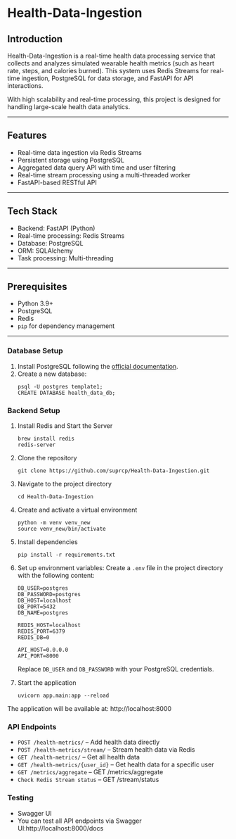    # Health-Data-Ingestion
   
   ## Introduction
   Health-Data-Ingestion is a real-time health data processing service that collects and analyzes simulated wearable health metrics (such as heart rate, steps, and calories burned). This system uses Redis Streams for real-time ingestion, PostgreSQL for data storage, and FastAPI for API interactions.
   
   With high scalability and real-time processing, this project is designed for handling large-scale health data analytics.
   
   ---
   
   ## Features
   - Real-time data ingestion via Redis Streams
   - Persistent storage using PostgreSQL
   - Aggregated data query API with time and user filtering
   - Real-time stream processing using a multi-threaded worker
   - FastAPI-based RESTful API
   
   ---
   
   ## Tech Stack
   - Backend: FastAPI (Python)
   - Real-time processing: Redis Streams
   - Database: PostgreSQL
   - ORM: SQLAlchemy
   - Task processing: Multi-threading
   
   ---
   
   ## Prerequisites
   - Python 3.9+
   - PostgreSQL
   - Redis
   - `pip` for dependency management
   
   ---
   
   ### Database Setup
   1. Install PostgreSQL following the [official documentation](https://www.postgresql.org/download/).
   2. Create a new database:
      ```
      psql -U postgres template1;
      CREATE DATABASE health_data_db;
      ```
      
   ### Backend Setup 
   1. Install Redis and Start the Server
       ```
       brew install redis
       redis-server
       ```
       
   2. Clone the repository
      ```
      git clone https://github.com/suprcp/Health-Data-Ingestion.git
      ```
   
   3. Navigate to the project directory
      ```
      cd Health-Data-Ingestion
      ```
   
   4. Create and activate a virtual environment
      ```
      python -m venv venv_new
      source venv_new/bin/activate 
      ```
   5. Install dependencies
      ```
      pip install -r requirements.txt
      ```
   
   6. Set up environment variables:
      Create a `.env` file in the project directory with the following content:
      ```
      DB_USER=postgres
      DB_PASSWORD=postgres
      DB_HOST=localhost
      DB_PORT=5432
      DB_NAME=postgres
      
      REDIS_HOST=localhost
      REDIS_PORT=6379
      REDIS_DB=0
      
      API_HOST=0.0.0.0
      API_PORT=8000
      ```
      Replace `DB_USER` and `DB_PASSWORD` with your PostgreSQL credentials.
   
   8. Start the application
      ```
      uvicorn app.main:app --reload
      ```
   
   The application will be available at: http://localhost:8000
   
   ### API Endpoints
   
   - `POST /health-metrics/` – Add health data directly
   - `POST /health-metrics/stream/` – Stream health data via Redis
   - `GET /health-metrics/` – Get all health data
   - `GET /health-metrics/{user_id}` – Get health data for a specific user
   - `GET /metrics/aggregate` – GET /metrics/aggregate
   - `Check Redis Stream status` – GET /stream/status
   
   ### Testing
   - Swagger UI
   - You can test all API endpoints via Swagger UI:http://localhost:8000/docs
   
   
   
   
   
   
   
   
   
   
   
   
   
